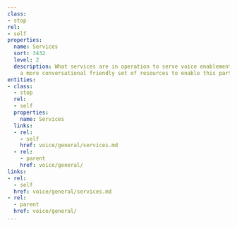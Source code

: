 ```yaml
---
class:
- stop
rel:
- self
properties:
  name: Services
  sort: 3432
  level: 2
  description: What services are in operation to serve voice enablement, providing
    a more conversational friendly set of resources to enable this particular clients?
entities:
- class:
  - stop
  rel:
  - self
  properties:
    name: Services
  links:
  - rel:
    - self
    href: voice/general/services.md
  - rel:
    - parent
    href: voice/general/
links:
- rel:
  - self
  href: voice/general/services.md
- rel:
  - parent
  href: voice/general/
...
```

